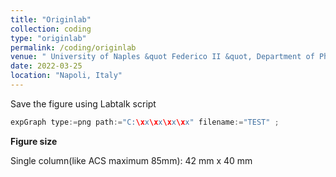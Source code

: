 ```yaml
---
title: "Originlab"
collection: coding
type: "originlab"
permalink: /coding/originlab
venue: " University of Naples &quot Federico II &quot, Department of Physics"
date: 2022-03-25
location: "Napoli, Italy"
---
```


Save the figure using Labtalk script

```c
expGraph type:=png path:="C:\xx\xx\xx\xx" filename:="TEST" ;
```
**Figure size**

Single column(like ACS maximum 85mm):  42 mm x 40 mm
